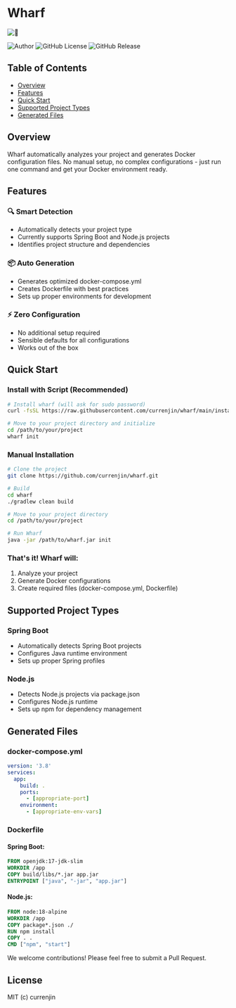 # Wharf
![🚢](https://github.com/user-attachments/assets/e3808b10-770e-4731-b8ac-36846c70b204)

![Author](https://img.shields.io/badge/author-currenjin-5c7cfa)
![GitHub License](https://img.shields.io/github/license/currenjin/wharf)
![GitHub Release](https://img.shields.io/github/v/release/currenjin/wharf)


## Table of Contents
- [Overview](#overview)
- [Features](#features)
- [Quick Start](#quick-start)
- [Supported Project Types](#supported-project-types)
- [Generated Files](#generated-files)

## Overview
Wharf automatically analyzes your project and generates Docker configuration files. No manual setup, no complex configurations - just run one command and get your Docker environment ready.

## Features
### 🔍 Smart Detection
- Automatically detects your project type
- Currently supports Spring Boot and Node.js projects
- Identifies project structure and dependencies

### 📦 Auto Generation
- Generates optimized docker-compose.yml
- Creates Dockerfile with best practices
- Sets up proper environments for development

### ⚡ Zero Configuration
- No additional setup required
- Sensible defaults for all configurations
- Works out of the box

## Quick Start
### Install with Script (Recommended)
```bash
# Install wharf (will ask for sudo password)
curl -fsSL https://raw.githubusercontent.com/currenjin/wharf/main/install.sh | sudo sh

# Move to your project directory and initialize
cd /path/to/your/project
wharf init
```

### Manual Installation
```bash
# Clone the project
git clone https://github.com/currenjin/wharf.git

# Build
cd wharf
./gradlew clean build

# Move to your project directory
cd /path/to/your/project

# Run Wharf
java -jar /path/to/wharf.jar init
```

### That's it! Wharf will:
1. Analyze your project
2. Generate Docker configurations
3. Create required files (docker-compose.yml, Dockerfile)

## Supported Project Types
### Spring Boot
- Automatically detects Spring Boot projects
- Configures Java runtime environment
- Sets up proper Spring profiles

### Node.js
- Detects Node.js projects via package.json
- Configures Node.js runtime
- Sets up npm for dependency management

## Generated Files
### docker-compose.yml
```yaml
version: '3.8'
services:
  app:
    build: .
    ports:
      - [appropriate-port]
    environment:
      - [appropriate-env-vars]
```

### Dockerfile
#### Spring Boot:
```dockerfile
FROM openjdk:17-jdk-slim
WORKDIR /app
COPY build/libs/*.jar app.jar
ENTRYPOINT ["java", "-jar", "app.jar"]
```

#### Node.js:
```dockerfile
FROM node:18-alpine
WORKDIR /app
COPY package*.json ./
RUN npm install
COPY . .
CMD ["npm", "start"]
```
We welcome contributions! Please feel free to submit a Pull Request.

## License
MIT (c) currenjin
